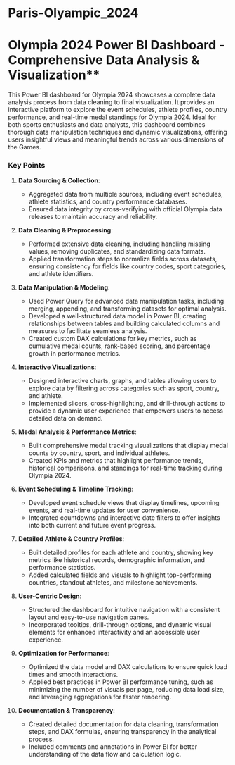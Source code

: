 # Paris-Olyampic_2024

# Olympia 2024 Power BI Dashboard - Comprehensive Data Analysis & Visualization**

This Power BI dashboard for Olympia 2024 showcases a complete data analysis process from data cleaning to final visualization. It provides an interactive platform to explore the event schedules, athlete profiles, country performance, and real-time medal standings for Olympia 2024. Ideal for both sports enthusiasts and data analysts, this dashboard combines thorough data manipulation techniques and dynamic visualizations, offering users insightful views and meaningful trends across various dimensions of the Games.


### Key Points

1. **Data Sourcing & Collection**:
   * Aggregated data from multiple sources, including event schedules, athlete statistics, and country performance databases.
   * Ensured data integrity by cross-verifying with official Olympia data releases to maintain accuracy and reliability.

2. **Data Cleaning & Preprocessing**:
   * Performed extensive data cleaning, including handling missing values, removing duplicates, and standardizing data formats.
   * Applied transformation steps to normalize fields across datasets, ensuring consistency for fields like country codes, sport categories, and athlete identifiers.

3. **Data Manipulation & Modeling**:
   * Used Power Query for advanced data manipulation tasks, including merging, appending, and transforming datasets for optimal analysis.
   * Developed a well-structured data model in Power BI, creating relationships between tables and building calculated columns and measures to facilitate seamless analysis.
   * Created custom DAX calculations for key metrics, such as cumulative medal counts, rank-based scoring, and percentage growth in performance metrics.

4. **Interactive Visualizations**:
   * Designed interactive charts, graphs, and tables allowing users to explore data by filtering across categories such as sport, country, and athlete.
   * Implemented slicers, cross-highlighting, and drill-through actions to provide a dynamic user experience that empowers users to access detailed data on demand.

5. **Medal Analysis & Performance Metrics**:
   * Built comprehensive medal tracking visualizations that display medal counts by country, sport, and individual athletes.
   * Created KPIs and metrics that highlight performance trends, historical comparisons, and standings for real-time tracking during Olympia 2024.

6. **Event Scheduling & Timeline Tracking**:
   * Developed event schedule views that display timelines, upcoming events, and real-time updates for user convenience.
   * Integrated countdowns and interactive date filters to offer insights into both current and future event progress.

7. **Detailed Athlete & Country Profiles**:
   * Built detailed profiles for each athlete and country, showing key metrics like historical records, demographic information, and performance statistics.
   * Added calculated fields and visuals to highlight top-performing countries, standout athletes, and milestone achievements.

8. **User-Centric Design**:
   * Structured the dashboard for intuitive navigation with a consistent layout and easy-to-use navigation panes.
   * Incorporated tooltips, drill-through options, and dynamic visual elements for enhanced interactivity and an accessible user experience.

9. **Optimization for Performance**:
   * Optimized the data model and DAX calculations to ensure quick load times and smooth interactions.
   * Applied best practices in Power BI performance tuning, such as minimizing the number of visuals per page, reducing data load size, and leveraging aggregations for faster rendering.

10. **Documentation & Transparency**:
    * Created detailed documentation for data cleaning, transformation steps, and DAX formulas, ensuring transparency in the analytical process.
    * Included comments and annotations in Power BI for better understanding of the data flow and calculation logic.
